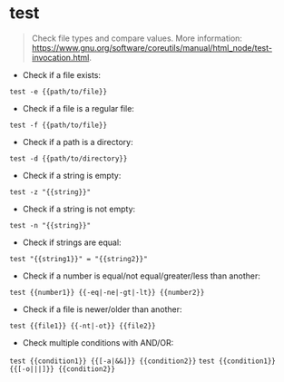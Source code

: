 # test

> Check file types and compare values.
> More information: <https://www.gnu.org/software/coreutils/manual/html_node/test-invocation.html>.

- Check if a file exists:

`test -e {{path/to/file}}`

- Check if a file is a regular file:

`test -f {{path/to/file}}`

- Check if a path is a directory:

`test -d {{path/to/directory}}`

- Check if a string is empty:

`test -z "{{string}}"`

- Check if a string is not empty:

`test -n "{{string}}"`

- Check if strings are equal:

`test "{{string1}}" = "{{string2}}"`

- Check if a number is equal/not equal/greater/less than another:

`test {{number1}} {{-eq|-ne|-gt|-lt}} {{number2}}`

- Check if a file is newer/older than another:

`test {{file1}} {{-nt|-ot}} {{file2}}`

- Check multiple conditions with AND/OR:

`test {{condition1}} {{[-a|&&]}} {{condition2}}`
`test {{condition1}} {{[-o|||]}} {{condition2}}`